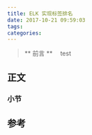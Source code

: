 ```yaml
---
title: ELK 实现标签排名
date: 2017-10-21 09:59:03
tags:
categories:
---
```


> ** 前言 **
　test

## 正文

### 小节

## 参考
